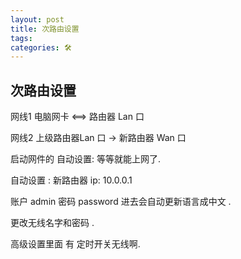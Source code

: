 ```yaml
---
layout: post
title: 次路由设置
tags: 
categories: 🛠
---
```

## 次路由设置
网线1      电脑网卡   ⟺  路由器 Lan 口 

网线2     上级路由器Lan 口  → 新路由器 Wan 口 

启动网件的 自动设置:      等等就能上网了.

自动设置 : 新路由器 ip:  10.0.0.1  

账户 admin  密码 password    进去会自动更新语言成中文 .

更改无线名字和密码 .

高级设置里面 有 定时开关无线啊.